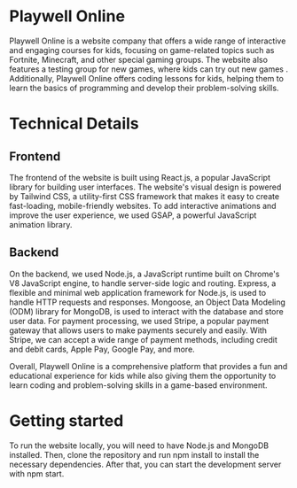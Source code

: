 # Playwell Online

Playwell Online is a website company that offers a wide range of interactive and engaging courses for kids, focusing on game-related topics such as Fortnite,
Minecraft, and other special gaming groups. The website also features a testing group for new games, where kids can try out new games . 
Additionally, Playwell Online offers coding lessons for kids, helping them to learn the basics of programming and develop their problem-solving skills.

# Technical Details
## Frontend
The frontend of the website is built using React.js, a popular JavaScript library for building user interfaces. The website's visual design is powered
by Tailwind CSS, a utility-first CSS framework that makes it easy to create fast-loading, mobile-friendly websites. To add interactive animations and improve
the user experience, we used GSAP, a powerful JavaScript animation library.
## Backend
 On the backend, we used Node.js, a JavaScript runtime built on Chrome's V8 JavaScript engine, to handle server-side logic and routing. Express, a flexible 
 and minimal web application framework for Node.js, is used to handle HTTP requests and responses. Mongoose, an Object Data Modeling (ODM) library for MongoDB, 
 is used to interact with the database and store user data.
 For payment processing, we used Stripe, a popular payment gateway that allows users to make payments securely and easily. With Stripe, we can accept 
 a wide range of payment methods, including credit and debit cards, Apple Pay, Google Pay, and more.

Overall, Playwell Online is a comprehensive platform that provides a fun and educational experience for kids while also giving them the opportunity to learn coding and problem-solving skills in a game-based environment.

# Getting started
To run the website locally, you will need to have Node.js and MongoDB installed. Then, clone the repository and run npm install to install the necessary dependencies. After that, you can start the development server with npm start.

